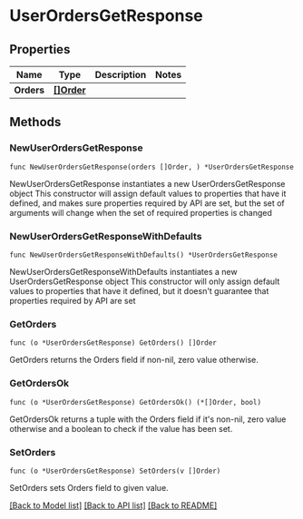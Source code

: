 # UserOrdersGetResponse

## Properties

Name | Type | Description | Notes
------------ | ------------- | ------------- | -------------
**Orders** | [**[]Order**](Order.md) |  | 

## Methods

### NewUserOrdersGetResponse

`func NewUserOrdersGetResponse(orders []Order, ) *UserOrdersGetResponse`

NewUserOrdersGetResponse instantiates a new UserOrdersGetResponse object
This constructor will assign default values to properties that have it defined,
and makes sure properties required by API are set, but the set of arguments
will change when the set of required properties is changed

### NewUserOrdersGetResponseWithDefaults

`func NewUserOrdersGetResponseWithDefaults() *UserOrdersGetResponse`

NewUserOrdersGetResponseWithDefaults instantiates a new UserOrdersGetResponse object
This constructor will only assign default values to properties that have it defined,
but it doesn't guarantee that properties required by API are set

### GetOrders

`func (o *UserOrdersGetResponse) GetOrders() []Order`

GetOrders returns the Orders field if non-nil, zero value otherwise.

### GetOrdersOk

`func (o *UserOrdersGetResponse) GetOrdersOk() (*[]Order, bool)`

GetOrdersOk returns a tuple with the Orders field if it's non-nil, zero value otherwise
and a boolean to check if the value has been set.

### SetOrders

`func (o *UserOrdersGetResponse) SetOrders(v []Order)`

SetOrders sets Orders field to given value.



[[Back to Model list]](../README.md#documentation-for-models) [[Back to API list]](../README.md#documentation-for-api-endpoints) [[Back to README]](../README.md)


